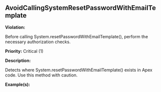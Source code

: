 AvoidCallingSystemResetPasswordWithEmailTemplate[](#avoidcallingsystemresetpasswordwithemailtemplate)
------------------------------------------------------------------------------------------------------------------------------------------------------

**Violation:**

   Before calling System.resetPasswordWithEmailTemplate(), perform the necessary authorization checks.


**Priority:** Critical (1)

**Description:**

   Detects where System.resetPasswordWithEmailTemplate() exists in Apex code. Use this method with caution.

**Example(s):**

   

